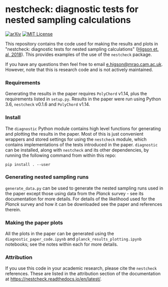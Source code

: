 # nestcheck: diagnostic tests for nested sampling calculations

[![arXiv](http://img.shields.io/badge/arXiv-1804.06406-B31B1B.svg)](https://arxiv.org/abs/1804.06406)
[![MIT License](https://img.shields.io/badge/license-MIT-blue.svg)](https://github.com/ejhigson/dns/blob/master/LICENSE)

This repository contains the code used for making the results and plots in "nestcheck: diagnostic tests for nested sampling calculations" ([Higson et. al, 2018](https://arxiv.org/abs/1804.06406)). This provides examples of the use of the ``nestcheck`` package.

If you have any questions then feel free to email <e.higson@mrao.cam.ac.uk>. However, note that this is research code and is not actively maintained.

### Requirements

Generating the results in the paper requires ``PolyChord`` v1.14, plus the requirements listed in ``setup.py``. Results in the paper were run using Python 3.6, ``nestcheck`` v0.1.6 and ``PolyChord`` v1.14.

### Install

The ``diagnostic`` Python module contains high level functions for generating and plotting the results in the paper. Most of this is just convenient wrappers and stored settings for using the ``nestcheck`` module, which contains implementations of the tests introduced in the paper. ``diagnostic`` can be installed, along with ``nestcheck`` and its other dependencies, by running the following command from within this repo:

```
pip install . --user
```

### Generating nested sampling runs

``generate_data.py`` can be used to generate the nested sampling runs used in the paper except those using data from the *Planck* survey - see its documentation for more details. For details of the likelihood used for the *Planck* survey and how it can be downloaded see the paper and references therein.

### Making the paper plots

All the plots in the paper can be generated using the ``diagnostic_paper_code.ipynb`` and ``planck_results_plotting.ipynb`` notebooks; see the notes within each for more details.

### Attribution

If you use this code in your academic research, please cite the ``nestcheck`` references. These are listed in the attribution section of the documentation at <https://nestcheck.readthedocs.io/en/latest/>.
